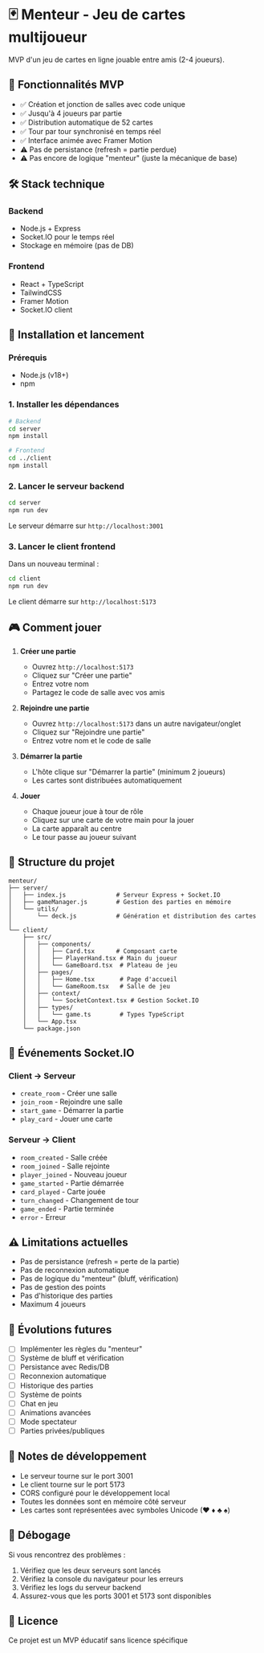 # 🃏 Menteur - Jeu de cartes multijoueur

MVP d'un jeu de cartes en ligne jouable entre amis (2-4 joueurs).

## 🎯 Fonctionnalités MVP

- ✅ Création et jonction de salles avec code unique
- ✅ Jusqu'à 4 joueurs par partie
- ✅ Distribution automatique de 52 cartes
- ✅ Tour par tour synchronisé en temps réel
- ✅ Interface animée avec Framer Motion
- ⚠️ Pas de persistance (refresh = partie perdue)
- ⚠️ Pas encore de logique "menteur" (juste la mécanique de base)

## 🛠️ Stack technique

### Backend
- Node.js + Express
- Socket.IO pour le temps réel
- Stockage en mémoire (pas de DB)

### Frontend
- React + TypeScript
- TailwindCSS
- Framer Motion
- Socket.IO client

## 🚀 Installation et lancement

### Prérequis
- Node.js (v18+)
- npm

### 1. Installer les dépendances

```bash
# Backend
cd server
npm install

# Frontend
cd ../client
npm install
```

### 2. Lancer le serveur backend

```bash
cd server
npm run dev
```

Le serveur démarre sur `http://localhost:3001`

### 3. Lancer le client frontend

Dans un nouveau terminal :

```bash
cd client
npm run dev
```

Le client démarre sur `http://localhost:5173`

## 🎮 Comment jouer

1. **Créer une partie**
   - Ouvrez `http://localhost:5173`
   - Cliquez sur "Créer une partie"
   - Entrez votre nom
   - Partagez le code de salle avec vos amis

2. **Rejoindre une partie**
   - Ouvrez `http://localhost:5173` dans un autre navigateur/onglet
   - Cliquez sur "Rejoindre une partie"
   - Entrez votre nom et le code de salle

3. **Démarrer la partie**
   - L'hôte clique sur "Démarrer la partie" (minimum 2 joueurs)
   - Les cartes sont distribuées automatiquement

4. **Jouer**
   - Chaque joueur joue à tour de rôle
   - Cliquez sur une carte de votre main pour la jouer
   - La carte apparaît au centre
   - Le tour passe au joueur suivant

## 📁 Structure du projet

```
menteur/
├── server/
│   ├── index.js              # Serveur Express + Socket.IO
│   ├── gameManager.js        # Gestion des parties en mémoire
│   └── utils/
│       └── deck.js           # Génération et distribution des cartes
│
└── client/
    ├── src/
    │   ├── components/
    │   │   ├── Card.tsx      # Composant carte
    │   │   ├── PlayerHand.tsx # Main du joueur
    │   │   └── GameBoard.tsx  # Plateau de jeu
    │   ├── pages/
    │   │   ├── Home.tsx       # Page d'accueil
    │   │   └── GameRoom.tsx   # Salle de jeu
    │   ├── context/
    │   │   └── SocketContext.tsx # Gestion Socket.IO
    │   ├── types/
    │   │   └── game.ts        # Types TypeScript
    │   └── App.tsx
    └── package.json
```

## 🔌 Événements Socket.IO

### Client → Serveur
- `create_room` - Créer une salle
- `join_room` - Rejoindre une salle
- `start_game` - Démarrer la partie
- `play_card` - Jouer une carte

### Serveur → Client
- `room_created` - Salle créée
- `room_joined` - Salle rejointe
- `player_joined` - Nouveau joueur
- `game_started` - Partie démarrée
- `card_played` - Carte jouée
- `turn_changed` - Changement de tour
- `game_ended` - Partie terminée
- `error` - Erreur

## ⚠️ Limitations actuelles

- Pas de persistance (refresh = perte de la partie)
- Pas de reconnexion automatique
- Pas de logique du "menteur" (bluff, vérification)
- Pas de gestion des points
- Pas d'historique des parties
- Maximum 4 joueurs

## 🔮 Évolutions futures

- [ ] Implémenter les règles du "menteur"
- [ ] Système de bluff et vérification
- [ ] Persistance avec Redis/DB
- [ ] Reconnexion automatique
- [ ] Historique des parties
- [ ] Système de points
- [ ] Chat en jeu
- [ ] Animations avancées
- [ ] Mode spectateur
- [ ] Parties privées/publiques

## 📝 Notes de développement

- Le serveur tourne sur le port 3001
- Le client tourne sur le port 5173
- CORS configuré pour le développement local
- Toutes les données sont en mémoire côté serveur
- Les cartes sont représentées avec symboles Unicode (♥ ♦ ♣ ♠)

## 🐛 Débogage

Si vous rencontrez des problèmes :

1. Vérifiez que les deux serveurs sont lancés
2. Vérifiez la console du navigateur pour les erreurs
3. Vérifiez les logs du serveur backend
4. Assurez-vous que les ports 3001 et 5173 sont disponibles

## 📄 Licence

Ce projet est un MVP éducatif sans licence spécifique